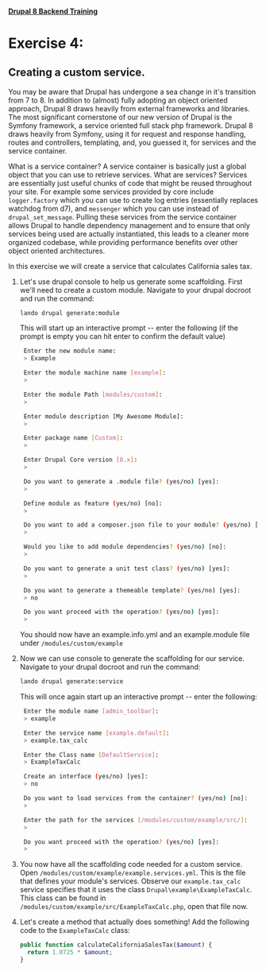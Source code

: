 #### [Drupal 8 Backend Training](README.md)

# Exercise 4:

## Creating a custom service.

You may be aware that Drupal has undergone a sea change in it's transition from 7 to 8. In addition to (almost) fully adopting an object oriented approach, Drupal 8 draws heavily from external frameworks and libraries. The most significant cornerstone of our new version of Drupal is the Symfony framework, a service oriented full stack php framework. Drupal 8 draws heavily from Symfony, using it for request and response handling, routes and controllers, templating, and, you guessed it, for services and the service container.

What is a service container? A service container is basically just a global object that you can use to retrieve services. What are services? Services are essentially just useful chunks of code that might be reused throughout your site. For example some services provided by core include `logger.factory` which you can use to create log entries (essentially replaces watchdog from d7), and `messenger` which you can use instead of `drupal_set_message`. Pulling these services from the service container allows Drupal to handle dependency management and to ensure that only services being used are actually instantiated, this leads to a cleaner more organized codebase, while providing performance benefits over other object oriented architectures.

In this exercise we will create a service that calculates California sales tax.

1. Let's use drupal console to help us generate some scaffolding. First we'll need to create a custom module. Navigate to your drupal docroot and run the command:

    ```bash
    lando drupal generate:module
    ```

    This will start up an interactive prompt -- enter the following (if the prompt is empty you can hit enter to confirm the default value)

    ```bash
     Enter the new module name:
     > Example

     Enter the module machine name [example]:
     >

     Enter the module Path [modules/custom]:
     >

     Enter module description [My Awesome Module]:
     >

     Enter package name [Custom]:
     >

     Enter Drupal Core version [8.x]:
     >

     Do you want to generate a .module file? (yes/no) [yes]:
     >

     Define module as feature (yes/no) [no]:
     >

     Do you want to add a composer.json file to your module? (yes/no) [yes]:
     >

     Would you like to add module dependencies? (yes/no) [no]:
     >

     Do you want to generate a unit test class? (yes/no) [yes]:
     >

     Do you want to generate a themeable template? (yes/no) [yes]:
     > no

     Do you want proceed with the operation? (yes/no) [yes]:
     >

    ```

    You should now have an example.info.yml and an example.module file under `/modules/custom/example`

2. Now we can use console to generate the scaffolding for our service. Navigate to your drupal docroot and run the command:

    ```bash
    lando drupal generate:service
    ```

    This will once again start up an interactive prompt -- enter the following:

    ```bash
     Enter the module name [admin_toolbar]:
     > example

     Enter the service name [example.default]:
     > example.tax_calc

     Enter the Class name [DefaultService]:
     > ExampleTaxCalc

     Create an interface (yes/no) [yes]:
     > no

     Do you want to load services from the container? (yes/no) [no]:
     >

     Enter the path for the services [/modules/custom/example/src/]:
     >

     Do you want proceed with the operation? (yes/no) [yes]:
     >
     ```

3. You now have all the scaffolding code needed for a custom service. Open `/modules/custom/example/example.services.yml`. This is the file that defines your module's services. Observe our `example.tax_calc` service specifies that it uses the class `Drupal\example\ExampleTaxCalc`. This class can be found in `/modules/custom/example/src/ExampleTaxCalc.php`, open that file now.

4. Let's create a method that actually does something! Add the following code to the `ExampleTaxCalc` class:

    ```php
    public function calculateCaliforniaSalesTax($amount) {
      return 1.0725 * $amount;
    }
    ```